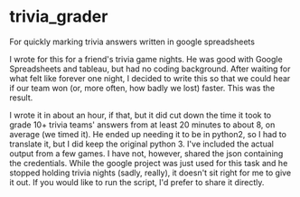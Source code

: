 # trivia_grader
For quickly marking trivia answers written in google spreadsheets

I wrote for this for a friend's trivia game nights. He was good with Google Spreadsheets and tableau, but had no coding background. After waiting for what felt like forever one night, I decided to write this so that we could hear if our team won (or, more often, how badly we lost) faster. This was the result.

I wrote it in about an hour, if that, but it did cut down the time it took to grade 10+ trivia teams' answers from at least 20 minutes to about 8, on average (we timed it). He ended up needing it to be in python2, so I had to translate it, but I did keep the original python 3. I've included the actual output from a few games. I have not, however, shared the json containing the credentials. While the google project was just used for this task and he stopped holding trivia nights (sadly, really), it doesn't sit right for me to give it out. If you would like to run the script, I'd prefer to share it directly. 
